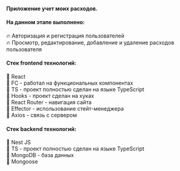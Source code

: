 #### Приложение учет моих расходов.

#### На данном этапе выполнено:
:fire: Авторизация и регистрация пользователей <br>
:fire: Просмотр, редактирование, добавление и удаление расходов пользователя <br>

#### Cтек frontend технологий:
:star2: React  <br>
:star2: FC - работал на функциональных компонентах <br>
:star2: TS - проект полностью сделан на языке TypeScript <br>
:star2: Hooks - проект сделан на хуках <br>
:star2: React Router - навигация сайта <br>
:star2: Effector - использование стейт-менеджера <br>
:star2: Axios - связь с сервером <br>

#### Cтек backend технологий:
:star2: Nest JS  <br>
:star2: TS - проект полностью сделан на языке TypeScript <br>
:star2: MongoDB - база данных <br>
:star2: Mongoose <br>


